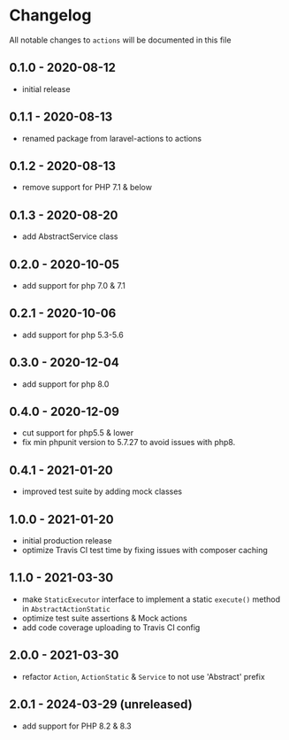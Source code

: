 # Changelog

All notable changes to `actions` will be documented in this file

## 0.1.0 - 2020-08-12
- initial release


## 0.1.1 - 2020-08-13
- renamed package from laravel-actions to actions


## 0.1.2 - 2020-08-13
- remove support for PHP 7.1 & below


## 0.1.3 - 2020-08-20
- add AbstractService class


## 0.2.0 - 2020-10-05
- add support for php 7.0 & 7.1


## 0.2.1 - 2020-10-06
- add support for php 5.3-5.6


## 0.3.0 - 2020-12-04
- add support for php 8.0


## 0.4.0 - 2020-12-09
- cut support for php5.5 & lower
- fix min phpunit version to 5.7.27 to avoid issues with php8.


## 0.4.1 - 2021-01-20
- improved test suite by adding mock classes


## 1.0.0 - 2021-01-20
- initial production release
- optimize Travis CI test time by fixing issues with composer caching


## 1.1.0 - 2021-03-30
- make `StaticExecutor` interface to implement a static `execute()` method in `AbstractActionStatic`
- optimize test suite assertions & Mock actions
- add code coverage uploading to Travis CI config


## 2.0.0 - 2021-03-30
- refactor `Action`, `ActionStatic` & `Service` to not use 'Abstract' prefix


## 2.0.1 - 2024-03-29 (unreleased)
- add support for PHP 8.2 & 8.3
